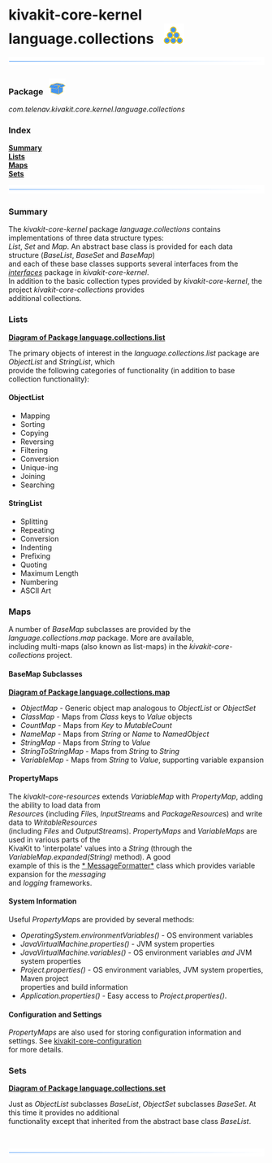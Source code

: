 # kivakit-core-kernel language.collections &nbsp; ![](../../../documentation/images/set-40.png)

![](../documentation/images/horizontal-line.png)

### Package &nbsp; ![](../../../documentation/images/box-32.png)

*com.telenav.kivakit.core.kernel.language.collections*

### Index

[**Summary**](#summary)  
[**Lists**](#lists)  
[**Maps**](#maps)  
[**Sets**](#sets)

![](../documentation/images/horizontal-line.png)

### Summary <a name="summary"></a>

The *kivakit-core-kernel* package *language.collections* contains implementations of three data structure types:   
*List*, *Set* and *Map*. An abstract base class is provided for each data structure (*BaseList*, *BaseSet* and *BaseMap*)  
and each of these base classes supports several interfaces from the [*interfaces*](interfaces.md) package in *kivakit-core-kernel*.  
In addition to the basic collection types provided by *kivakit-core-kernel*, the project *kivakit-core-collections* provides  
additional collections.

### Lists <a name="lists"></a>

[**Diagram of Package language.collections.list**](diagrams/com.telenav.kivakit.core.kernel.language.collections.list.svg)

The primary objects of interest in the *language.collections.list* package are *ObjectList* and *StringList*, which  
provide the following categories of functionality (in addition to base collection functionality):

#### ObjectList

* Mapping
* Sorting
* Copying
* Reversing
* Filtering
* Conversion
* Unique-ing
* Joining
* Searching

#### StringList

* Splitting
* Repeating
* Conversion
* Indenting
* Prefixing
* Quoting
* Maximum Length
* Numbering
* ASCII Art

### Maps <a name="maps"></a>

A number of *BaseMap* subclasses are provided by the *language.collections.map* package. More are available,  
including multi-maps (also known as list-maps) in the *kivakit-core-collections* project.

#### BaseMap Subclasses

[**Diagram of Package language.collections.map**](diagrams/com.telenav.kivakit.core.kernel.language.collections.map.svg)

* *ObjectMap* - Generic object map analogous to *ObjectList* or *ObjectSet*
* *ClassMap* - Maps from *Class* keys to *Value* objects
* *CountMap* - Maps from *Key* to *MutableCount*
* *NameMap* - Maps from *String* or *Name* to *NamedObject*
* *StringMap* - Maps from *String* to *Value*
* *StringToStringMap* - Maps from *String* to *String*
* *VariableMap* - Maps from *String* to *Value*, supporting variable expansion

#### PropertyMaps

The *kivakit-core-resources* extends *VariableMap* with *PropertyMap*, adding the ability to load data from  
*Resource*s (including *File*s, *InputStream*s and *PackageResource*s) and write data to *WritableResources*  
(including *Files* and *OutputStream*s). *PropertyMaps* and *VariableMaps* are used in various parts of the  
KivaKit to 'interpolate' values into a *String* (through the *VariableMap.expanded(String)* method). A good  
example of this is the [*
MessageFormatter*](http://telenav-kivakit.mypna.com/8.0.6-SNAPSHOT/apidocs/com.telenav.kivakit.core.kernel/com/telenav/kivakit/core/kernel/messaging/messages/MessageFormatter.html)
class which provides variable expansion for the *messaging*  
and *logging* frameworks.

#### System Information

Useful *PropertyMap*s are provided by several methods:

* *OperatingSystem.environmentVariables()* - OS environment variables
* *JavaVirtualMachine.properties()* - JVM system properties
* *JavaVirtualMachine.variables()* - OS environment variables *and* JVM system properties
* *Project.properties()* - OS environment variables, JVM system properties, Maven project  
  properties and build information
* *Application.properties()* - Easy access to *Project.properties()*.

#### Configuration and Settings

*PropertyMaps* are also used for storing configuration information and settings.
See [kivakit-core-configuration](../../configuration/README.md)  
for more details.

### Sets <a name="sets"></a>

[**Diagram of Package language.collections.set**](diagrams/com.telenav.kivakit.core.kernel.language.collections.set.svg)

Just as *ObjectList* subclasses *BaseList*, *ObjectSet* subclasses *BaseSet*. At this time it provides no additional   
functionality except that inherited from the abstract base class *BaseList*.

<br/>

![](../documentation/images/horizontal-line.png)

